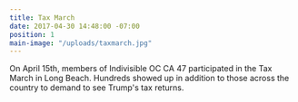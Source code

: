 ```yaml
---
title: Tax March
date: 2017-04-30 14:48:00 -07:00
position: 1
main-image: "/uploads/taxmarch.jpg"
---
```


On April 15th, members of Indivisible OC CA 47 participated in the Tax March in Long Beach.  Hundreds showed up in addition to those across the country to demand to see Trump's tax returns.